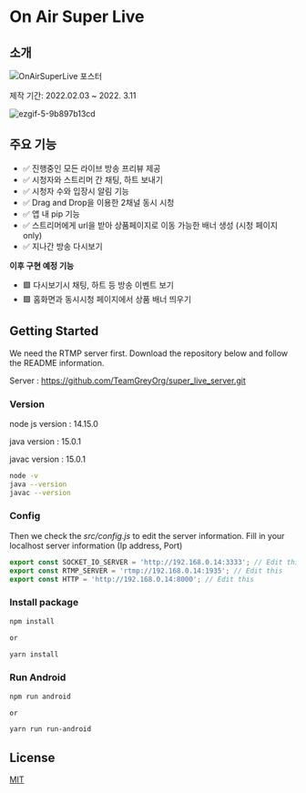 # On Air Super Live

## 소개
![OnAirSuperLive 포스터](https://user-images.githubusercontent.com/49712957/158327013-9d44cc0b-5fa8-42e7-a53a-1b6b9c7047b2.jpg)

제작 기간: 2022.02.03 ~ 2022. 3.11

![ezgif-5-9b897b13cd](https://user-images.githubusercontent.com/49712957/158364719-392452d9-88cb-4af2-9408-caf9b30dc89d.gif)

## 주요 기능
- ✅  진행중인 모든 라이브 방송 프리뷰 제공
- ✅  시청자와 스트리머 간 채팅, 하트 보내기
- ✅  시청자 수와 입장시 알림 기능
- ✅  Drag and Drop을 이용한 2채널 동시 시청
- ✅  앱 내 pip 기능
- ✅  스트리머에게 url을 받아 상품페이지로 이동 가능한 배너 생성 (시청 페이지 only) 
- ✅  지나간 방송 다시보기

**이후 구현 예정 기능** 
- 🟩  다시보기시 채팅, 하트 등 방송 이벤트 보기
- 🟩  홈화면과 동시시청 페이지에서 상품 배너 띄우기

## Getting Started

We need the RTMP server first. Download the repository below and follow the README information.

Server : https://github.com/TeamGreyOrg/super_live_server.git

### Version
node js version : 14.15.0

java version : 15.0.1

javac version : 15.0.1

```bash
node -v
java --version
javac --version
```

### Config

Then we check the _src/config.js_ to edit the server information. Fill in your localhost server information (Ip address, Port)

```js
export const SOCKET_IO_SERVER = 'http://192.168.0.14:3333'; // Edit this
export const RTMP_SERVER = 'rtmp://192.168.0.14:1935'; // Edit this
export const HTTP = 'http://192.168.0.14:8000'; // Edit this
```

### Install package

```bash
npm install 

or 

yarn install
```

### Run Android

```bash
npm run android 

or

yarn run run-android
```

## License 
[MIT](https://choosealicense.com/licenses/mit/)
